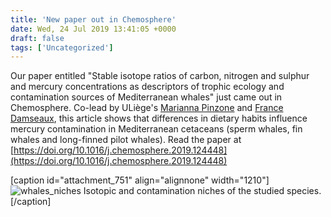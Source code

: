 ```yaml
---
title: 'New paper out in Chemosphere'
date: Wed, 24 Jul 2019 13:41:05 +0000
draft: false
tags: ['Uncategorized']
---
```


Our paper entitled "Stable isotope ratios of carbon, nitrogen and sulphur and mercury concentrations as descriptors of trophic ecology and contamination sources of Mediterranean whales" just came out in Chemosphere. Co-lead by ULiège's [Marianna Pinzone](https://www.researchgate.net/profile/Marianna_Pinzone) and [France Damseaux](https://www.researchgate.net/profile/France_Damseaux), this article shows that differences in dietary habits influence mercury contamination in Mediterranean cetaceans (sperm whales, fin whales and long-finned pilot whales). Read the paper at [https://doi.org/10.1016/j.chemosphere.2019.124448](https://doi.org/10.1016/j.chemosphere.2019.124448)

\[caption id="attachment\_751" align="alignnone" width="1210"\]![whales_niches](https://loicnmichel.files.wordpress.com/2019/07/whales_niches.jpg) Isotopic and contamination niches of the studied species.\[/caption\]